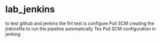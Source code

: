 # lab_jenkins
to test github and jenkins
the firt test is configure Pull SCM
creating the jinkinsfile to run the pipeline automatically
Tes Pull SCM configuration in jenking 
